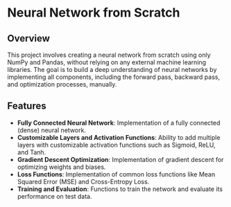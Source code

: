 # Neural Network from Scratch

## Overview

This project involves creating a neural network from scratch using only NumPy and Pandas, without relying on any external machine learning libraries. The goal is to build a deep understanding of neural networks by implementing all components, including the forward pass, backward pass, and optimization processes, manually.

## Features

- **Fully Connected Neural Network**: Implementation of a fully connected (dense) neural network.
- **Customizable Layers and Activation Functions**: Ability to add multiple layers with customizable activation functions such as Sigmoid, ReLU, and Tanh.
- **Gradient Descent Optimization**: Implementation of gradient descent for optimizing weights and biases.
- **Loss Functions**: Implementation of common loss functions like Mean Squared Error (MSE) and Cross-Entropy Loss.
- **Training and Evaluation**: Functions to train the network and evaluate its performance on test data.